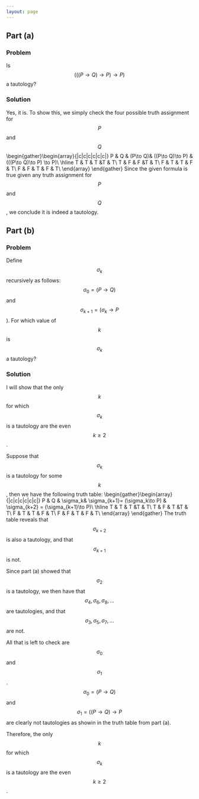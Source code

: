 ```yaml
---
layout: page
---
```

## Part (a)
### Problem
Is $$(((P\to Q)\to P)\to P)$$ a tautology?
### Solution
Yes, it is. To show this, we simply check the four possible truth assignment for $$P$$ and $$Q$$ 
\begin{gather}\begin{array}{|c|c|c|c|c|c|} 
P & Q & (P\to Q)& ((P\to Q)\to P) & (((P\to Q)\to P) \to P)\\
\hline 
T & T & T &T & T\\
T & F & F &T & T\\ 
F & T & T & F & T\\ 
F & F & T & F & T\\ 
\end{array} \end{gather}
Since the given formula is true given any truth assignment for $$P$$ and $$Q$$, we conclude it is indeed a tautology.

## Part (b)
### Problem
Define $$\sigma_k$$ recursively as follows: $$\sigma_0 = (P\to Q)$$ and $$\sigma_{k+1} = (\sigma_k\to P$$). For which value of $$k$$ is $$\sigma_k$$ a tautology?
### Solution
I will show that the only $$k$$ for which $$\sigma_k$$ is a tautology are the even $$k\geq 2$$.

Suppose that $$\sigma_k$$ is a tautology for some $$k$$, then we have the following truth table:
\begin{gather}\begin{array}{|c|c|c|c|c|c|} 
P & Q & \sigma_k& \sigma_{k+1}= (\sigma_k\to P) & \sigma_{k+2} = (\sigma_{k+1}\to P)\\
\hline 
T & T & T &T & T\\
T & F & T &T & T\\ 
F & T & T & F & T\\ 
F & F & T & F & T\\ 
\end{array} \end{gather}
The truth table reveals that $$\sigma_{k+2}$$ is also a tautology, and that $$\sigma_{k+1}$$ is not.

Since part (a) showed that $$\sigma_2$$ is a tautology, we then have that $$\sigma_4,\sigma_6,\sigma_8,\ldots$$ are tautologies, and that $$\sigma_3,\sigma_5,\sigma_7,\ldots$$ are not. 

All that is left to check are $$\sigma_0$$ and $$\sigma_1$$.
$$\sigma_0 = (P\to Q)$$ and $$\sigma_1 = ((P\to Q)\to P$$ are clearly not tautologies as showin in the truth table from part (a).

Therefore, the only $$k$$ for which $$\sigma_k$$ is a tautology are the even $$k\geq 2$$.

